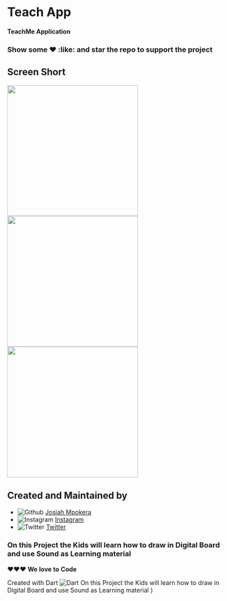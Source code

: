 # Teach App

**TeachMe Application**

### Show some :heart: :like: and star the repo to support the project

## Screen Short
<img src="ScreenShot1.png" height="300em" /> <img src="ScreenShot2.png" height="300em" /> <img src="ScreenShot3.png" height="300em" />


## Created and Maintained by

 - ![Github](https://img.shields.io/badge/GitHub-100000?style=for-the-badge&logo=github&logoColor=white) [Josiah Mpokera](https://github.com/Josiahmpokera)
 - ![Instagram](https://img.shields.io/badge/Instagram-E4405F?style=for-the-badge&logo=instagram&logoColor=white) [Instagram](https://www.instagram.com/josiah__yesayah/)
 - ![Twitter](https://img.shields.io/badge/Twitter-1DA1F2?style=for-the-badge&logo=twitter&logoColor=white) [Twitter](https://twitter.com/Josiah_dev)

### On this Project the Kids will learn how to draw in Digital Board and use Sound as Learning material

:heart::heart::heart: **We** **love** **to** **Code**

 Created with Dart ![Dart](	https://img.shields.io/badge/Dart-0175C2?style=for-the-badge&logo=dart&logoColor=white) On this Project the Kids will learn how to draw in Digital Board and use Sound as Learning material
 )
